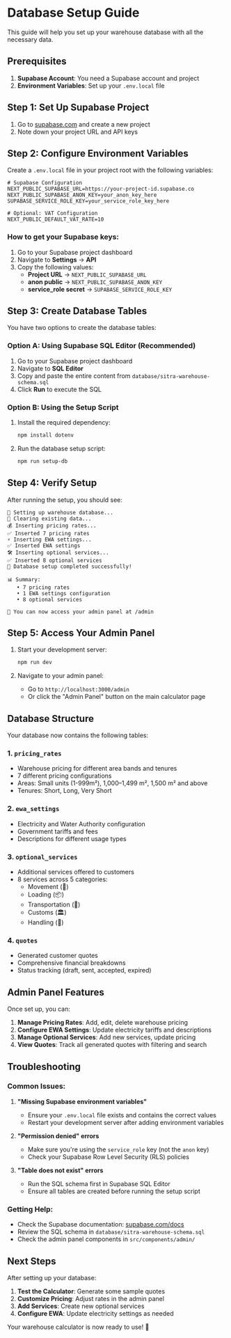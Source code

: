 # Database Setup Guide

This guide will help you set up your warehouse database with all the necessary data.

## Prerequisites

1. **Supabase Account**: You need a Supabase account and project
2. **Environment Variables**: Set up your `.env.local` file

## Step 1: Set Up Supabase Project

1. Go to [supabase.com](https://supabase.com) and create a new project
2. Note down your project URL and API keys

## Step 2: Configure Environment Variables

Create a `.env.local` file in your project root with the following variables:

```env
# Supabase Configuration
NEXT_PUBLIC_SUPABASE_URL=https://your-project-id.supabase.co
NEXT_PUBLIC_SUPABASE_ANON_KEY=your_anon_key_here
SUPABASE_SERVICE_ROLE_KEY=your_service_role_key_here

# Optional: VAT Configuration
NEXT_PUBLIC_DEFAULT_VAT_RATE=10
```

### How to get your Supabase keys:

1. Go to your Supabase project dashboard
2. Navigate to **Settings** → **API**
3. Copy the following values:
   - **Project URL** → `NEXT_PUBLIC_SUPABASE_URL`
   - **anon public** → `NEXT_PUBLIC_SUPABASE_ANON_KEY`
   - **service_role secret** → `SUPABASE_SERVICE_ROLE_KEY`

## Step 3: Create Database Tables

You have two options to create the database tables:

### Option A: Using Supabase SQL Editor (Recommended)

1. Go to your Supabase project dashboard
2. Navigate to **SQL Editor**
3. Copy and paste the entire content from `database/sitra-warehouse-schema.sql`
4. Click **Run** to execute the SQL

### Option B: Using the Setup Script

1. Install the required dependency:
   ```bash
   npm install dotenv
   ```

2. Run the database setup script:
   ```bash
   npm run setup-db
   ```

## Step 4: Verify Setup

After running the setup, you should see:

```
🚀 Setting up warehouse database...
📝 Clearing existing data...
💰 Inserting pricing rates...
✅ Inserted 7 pricing rates
⚡ Inserting EWA settings...
✅ Inserted EWA settings
🛠️ Inserting optional services...
✅ Inserted 8 optional services
🎉 Database setup completed successfully!

📊 Summary:
   • 7 pricing rates
   • 1 EWA settings configuration
   • 8 optional services

🔗 You can now access your admin panel at /admin
```

## Step 5: Access Your Admin Panel

1. Start your development server:
   ```bash
   npm run dev
   ```

2. Navigate to your admin panel:
   - Go to `http://localhost:3000/admin`
   - Or click the "Admin Panel" button on the main calculator page

## Database Structure

Your database now contains the following tables:

### 1. `pricing_rates`
- Warehouse pricing for different area bands and tenures
- 7 different pricing configurations
- Areas: Small units (1-999m²), 1,000–1,499 m², 1,500 m² and above
- Tenures: Short, Long, Very Short

### 2. `ewa_settings`
- Electricity and Water Authority configuration
- Government tariffs and fees
- Descriptions for different usage types

### 3. `optional_services`
- Additional services offered to customers
- 8 services across 5 categories:
  - Movement (🚚)
  - Loading (📦)
  - Transportation (🚛)
  - Customs (🏛️)
  - Handling (🤝)

### 4. `quotes`
- Generated customer quotes
- Comprehensive financial breakdowns
- Status tracking (draft, sent, accepted, expired)

## Admin Panel Features

Once set up, you can:

1. **Manage Pricing Rates**: Add, edit, delete warehouse pricing
2. **Configure EWA Settings**: Update electricity tariffs and descriptions
3. **Manage Optional Services**: Add new services, update pricing
4. **View Quotes**: Track all generated quotes with filtering and search

## Troubleshooting

### Common Issues:

1. **"Missing Supabase environment variables"**
   - Ensure your `.env.local` file exists and contains the correct values
   - Restart your development server after adding environment variables

2. **"Permission denied" errors**
   - Make sure you're using the `service_role` key (not the `anon` key)
   - Check your Supabase Row Level Security (RLS) policies

3. **"Table does not exist" errors**
   - Run the SQL schema first in Supabase SQL Editor
   - Ensure all tables are created before running the setup script

### Getting Help:

- Check the Supabase documentation: [supabase.com/docs](https://supabase.com/docs)
- Review the SQL schema in `database/sitra-warehouse-schema.sql`
- Check the admin panel components in `src/components/admin/`

## Next Steps

After setting up your database:

1. **Test the Calculator**: Generate some sample quotes
2. **Customize Pricing**: Adjust rates in the admin panel
3. **Add Services**: Create new optional services
4. **Configure EWA**: Update electricity settings as needed

Your warehouse calculator is now ready to use! 🎉


